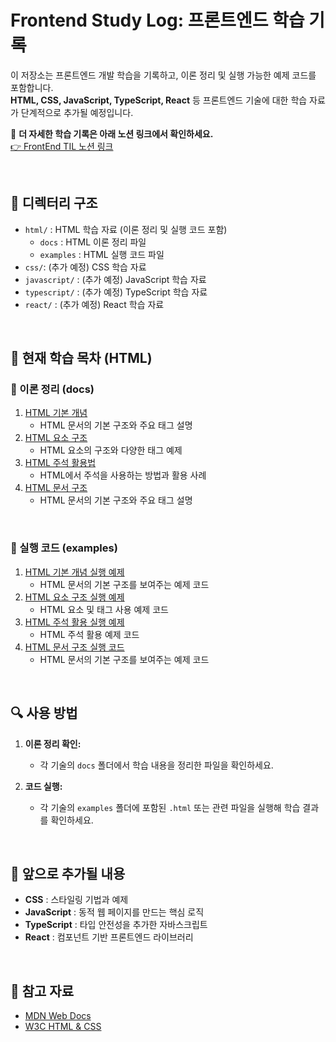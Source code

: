 # Frontend Study Log: 프론트엔드 학습 기록

이 저장소는 프론트엔드 개발 학습을 기록하고, 이론 정리 및 실행 가능한 예제 코드를 포함합니다.  
**HTML, CSS, JavaScript, TypeScript, React** 등 프론트엔드 기술에 대한 학습 자료가 단계적으로 추가될 예정입니다.

📌 **더 자세한 학습 기록은 아래 노션 링크에서 확인하세요.**  
[👉 FrontEnd TIL 노션 링크](https://www.notion.so/FrontEnd-TIL-12f39228bce480b692afc3b500ece63f?pvs=4)

<br/>

## 📂 디렉터리 구조

- `html/` : HTML 학습 자료 (이론 정리 및 실행 코드 포함)
    - `docs` : HTML 이론 정리 파일
    - `examples` : HTML 실행 코드 파일
- `css/`: (추가 예정) CSS 학습 자료
- `javascript/` : (추가 예정) JavaScript 학습 자료
- `typescript/` : (추가 예정) TypeScript 학습 자료
- `react/` : (추가 예정) React 학습 자료

<br/>

## 📘 현재 학습 목차 (HTML)

### 📄 이론 정리 (docs)

1. [HTML 기본 개념](html/docs/01_기본개념.md)
    - HTML 문서의 기본 구조와 주요 태그 설명
2. [HTML 요소 구조](html/docs/02_요소구조.md)
    - HTML 요소의 구조와 다양한 태그 예제
3. [HTML 주석 활용법](html/docs/03_주석활용.md)
    - HTML에서 주석을 사용하는 방법과 활용 사례
4. [HTML 문서 구조](html/docs/04_문서구조.md)
    - HTML 문서의 기본 구조와 주요 태그 설명

<br/>

### 🔗 실행 코드 (examples)

1. [HTML 기본 개념 실행 예제](html/examples/01_기본개념.html)
    - HTML 문서의 기본 구조를 보여주는 예제 코드
2. [HTML 요소 구조 실행 예제](html/examples/02_요소구조.html)
    - HTML 요소 및 태그 사용 예제 코드
3. [HTML 주석 활용 실행 예제](html/examples/03_주석활용.html)
    - HTML 주석 활용 예제 코드
4. [HTML 문서 구조 실행 코드](html/examples/01_문서구조.html)
    - HTML 문서의 기본 구조를 보여주는 예제 코드

<br/>

## 🔍 사용 방법

1. **이론 정리 확인:**

    - 각 기술의 `docs` 폴더에서 학습 내용을 정리한 파일을 확인하세요.

2. **코드 실행:**
    - 각 기술의 `examples` 폴더에 포함된 `.html` 또는 관련 파일을 실행해 학습 결과를 확인하세요.

<br/>

## 📌 앞으로 추가될 내용

- **CSS** : 스타일링 기법과 예제
- **JavaScript** : 동적 웹 페이지를 만드는 핵심 로직
- **TypeScript** : 타입 안전성을 추가한 자바스크립트
- **React** : 컴포넌트 기반 프론트엔드 라이브러리

<br/>

## 📌 참고 자료

- [MDN Web Docs](https://developer.mozilla.org/ko/)
- [W3C HTML & CSS](https://www.w3.org/standards/webdesign/)
